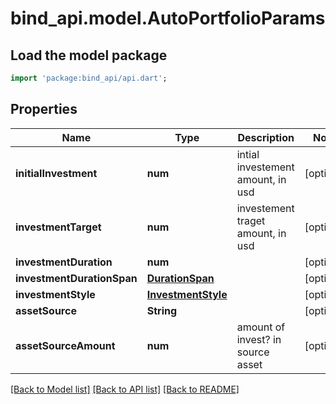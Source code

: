 # bind_api.model.AutoPortfolioParams

## Load the model package
```dart
import 'package:bind_api/api.dart';
```

## Properties
Name | Type | Description | Notes
------------ | ------------- | ------------- | -------------
**initialInvestment** | **num** | intial investement amount, in usd | [optional] 
**investmentTarget** | **num** | investement traget amount, in usd | [optional] 
**investmentDuration** | **num** |  | [optional] 
**investmentDurationSpan** | [**DurationSpan**](DurationSpan.md) |  | [optional] 
**investmentStyle** | [**InvestmentStyle**](InvestmentStyle.md) |  | [optional] 
**assetSource** | **String** |  | [optional] 
**assetSourceAmount** | **num** | amount of invest? in source asset | [optional] 

[[Back to Model list]](../README.md#documentation-for-models) [[Back to API list]](../README.md#documentation-for-api-endpoints) [[Back to README]](../README.md)


